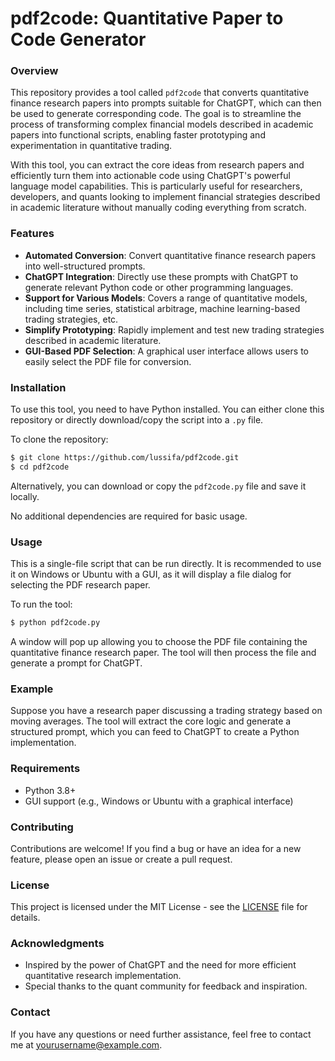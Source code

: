 # pdf2code: Quantitative Paper to Code Generator

### Overview
This repository provides a tool called `pdf2code` that converts quantitative finance research papers into prompts suitable for ChatGPT, which can then be used to generate corresponding code. The goal is to streamline the process of transforming complex financial models described in academic papers into functional scripts, enabling faster prototyping and experimentation in quantitative trading.

With this tool, you can extract the core ideas from research papers and efficiently turn them into actionable code using ChatGPT's powerful language model capabilities. This is particularly useful for researchers, developers, and quants looking to implement financial strategies described in academic literature without manually coding everything from scratch.

### Features
- **Automated Conversion**: Convert quantitative finance research papers into well-structured prompts.
- **ChatGPT Integration**: Directly use these prompts with ChatGPT to generate relevant Python code or other programming languages.
- **Support for Various Models**: Covers a range of quantitative models, including time series, statistical arbitrage, machine learning-based trading strategies, etc.
- **Simplify Prototyping**: Rapidly implement and test new trading strategies described in academic literature.
- **GUI-Based PDF Selection**: A graphical user interface allows users to easily select the PDF file for conversion.

### Installation
To use this tool, you need to have Python installed. You can either clone this repository or directly download/copy the script into a `.py` file.

To clone the repository:

```bash
$ git clone https://github.com/lussifa/pdf2code.git
$ cd pdf2code
```

Alternatively, you can download or copy the `pdf2code.py` file and save it locally.

No additional dependencies are required for basic usage.

### Usage
This is a single-file script that can be run directly. It is recommended to use it on Windows or Ubuntu with a GUI, as it will display a file dialog for selecting the PDF research paper.

To run the tool:

```bash
$ python pdf2code.py
```

A window will pop up allowing you to choose the PDF file containing the quantitative finance research paper. The tool will then process the file and generate a prompt for ChatGPT.

### Example
Suppose you have a research paper discussing a trading strategy based on moving averages. The tool will extract the core logic and generate a structured prompt, which you can feed to ChatGPT to create a Python implementation.

### Requirements
- Python 3.8+
- GUI support (e.g., Windows or Ubuntu with a graphical interface)

### Contributing
Contributions are welcome! If you find a bug or have an idea for a new feature, please open an issue or create a pull request.

### License
This project is licensed under the MIT License - see the [LICENSE](LICENSE) file for details.

### Acknowledgments
- Inspired by the power of ChatGPT and the need for more efficient quantitative research implementation.
- Special thanks to the quant community for feedback and inspiration.

### Contact
If you have any questions or need further assistance, feel free to contact me at yourusername@example.com.

